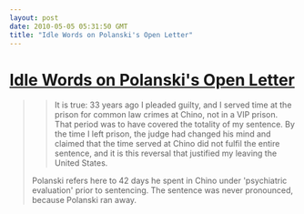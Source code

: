 ```yaml
---
layout: post
date: 2010-05-05 05:31:50 GMT
title: "Idle Words on Polanski's Open Letter"
---
```

# [Idle Words on Polanski's Open Letter](http://idlewords.com/2010/05/an_annotated_letter_from_roman_polanski.htm)

> >It is true: 33 years ago I pleaded guilty, and I served time at the prison for common law crimes at Chino, not in a VIP prison. That period was to have covered the totality of my sentence. By the time I left prison, the judge had changed his mind and claimed that the time served at Chino did not fulfil the entire sentence, and it is this reversal that justified my leaving the United States. 
>
> Polanski refers here to 42 days he spent in Chino under 'psychiatric evaluation' prior to sentencing. The sentence was never pronounced, because Polanski ran away.